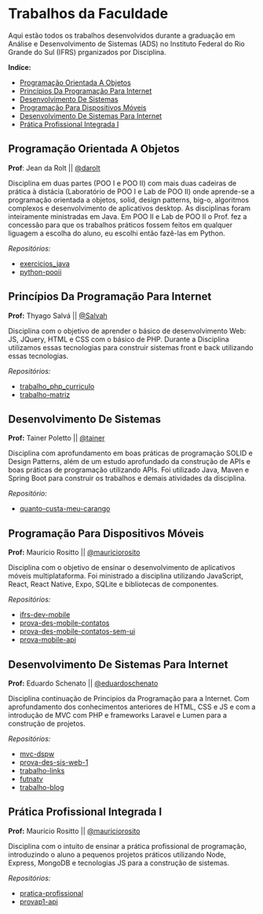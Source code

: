 # Trabalhos da Faculdade

Aqui estão todos os trabalhos desenvolvidos durante a graduação em Análise e Desenvolvimento de Sistemas (ADS) no Instituto Federal do Rio Grande do Sul (IFRS) prganizados por Disciplina.

**Indíce:**
* [Programação Orientada A Objetos](https://github.com/Camilotk/trabalhos-da-faculdade/blob/main/README.md#programa%C3%A7%C3%A3o-orientada-a-objetos)
* [Princípios Da Programação Para Internet](https://github.com/Camilotk/trabalhos-da-faculdade/blob/main/README.md#princ%C3%ADpios-da-programa%C3%A7%C3%A3o-para-internet)
* [Desenvolvimento De Sistemas](https://github.com/Camilotk/trabalhos-da-faculdade/blob/main/README.md#desenvolvimento-de-sistemas)
* [Programação Para Dispositivos Móveis](https://github.com/Camilotk/trabalhos-da-faculdade/blob/main/README.md#programa%C3%A7%C3%A3o-para-dispositivos-m%C3%B3veis)
* [Desenvolvimento De Sistemas Para Internet](https://github.com/Camilotk/trabalhos-da-faculdade/blob/main/README.md#desenvolvimento-de-sistemas-para-internet)
* [Prática Profissional Integrada I]()

## Programação Orientada A Objetos
**Prof**: Jean da Rolt || [@darolt](https://github.com/darolt)

Disciplina em duas partes (POO I e POO II) com mais duas cadeiras de prática à distácia (Laboratório de POO I e Lab de POO II) onde aprende-se a programação orientada a objetos, solid, design patterns, big-o, algoritmos complexos e desenvolvimento de aplicativos desktop. As disciplinas foram inteiramente ministradas em Java. Em POO II e Lab de POO II o Prof. fez a concessão para que os trabalhos práticos fossem feitos em qualquer liguagem a escolha do aluno, eu escolhi então fazê-las em Python. 

*Repositórios:*
- [exercicios_java](https://github.com/Camilotk/exercicios_java)
- [python-pooii](https://github.com/Camilotk/python-pooii)

## Princípios Da Programação Para Internet
**Prof:** Thyago Salvá || [@Salvah](https://github.com/Salvah)

Disciplina com o objetivo de aprender o básico de desenvolvimento Web: JS, JQuery, HTML e CSS com o básico de PHP. Durante a Disciplina utilizamos essas tecnologias para construir sistemas front e back utilizando essas tecnologias.

*Repositórios:*
- [trabalho_php_curriculo](https://github.com/Camilotk/trabalho_php_curriculo)
- [trabalho-matriz](https://github.com/Camilotk/trabalho-matriz)

## Desenvolvimento De Sistemas
**Prof:** Tainer Poletto || [@tainer](https://github.com/tainer)

Disciplina com aprofundamento em boas práticas de programação SOLID e Design Patterns, além de um estudo aprofundado da construção de APIs e boas práticas de programação utilizando APIs. Foi utilizado Java, Maven e Spring Boot para construir os trabalhos e demais atividades da disciplina. 

*Repositório:*
- [quanto-custa-meu-carango](https://github.com/Camilotk/quanto-custa-meu-carango)

## Programação Para Dispositivos Móveis
**Prof:** Maurício Rositto || [@mauriciorosito](https://github.com/mauriciorosito)

Disciplina com o objetivo de ensinar o desenvolvimento de aplicativos móveis multiplataforma. Foi ministrado a disciplina utilizando JavaScript, React, React Native, Expo, SQLite e bibliotecas de componentes. 

*Repositórios:*
- [ifrs-dev-mobile](https://github.com/Camilotk/ifrs-dev-mobile)
- [prova-des-mobile-contatos](https://github.com/Camilotk/prova-des-mobile-contatos)
- [prova-des-mobile-contatos-sem-ui](https://github.com/Camilotk/prova-des-mobile-contatos-material-ui)
- [prova-mobile-api](https://github.com/Camilotk/prova-mobile-api)

## Desenvolvimento De Sistemas Para Internet
**Prof:** Eduardo Schenato || [@eduardoschenato](https://github.com/eduardoschenato)

Disciplina continuação de Principios da Programação para a Internet. Com aprofundamento dos conhecimentos anteriores de HTML, CSS e JS e com a introdução de MVC com PHP e frameworks Laravel e Lumen para a construção de projetos.

*Repositórios:*
- [mvc-dspw](https://github.com/Camilotk/mvc-dspw)
- [prova-des-sis-web-1](https://github.com/Camilotk/prova-des-sis-web-1)
- [trabalho-links](https://github.com/Camilotk/trabalho-links)
- [futnatv](https://github.com/Camilotk/futnatv)
- [trabalho-blog](https://github.com/Camilotk/trabalho-blog)

## Prática Profissional Integrada I
**Prof:** Maurício Rositto || [@mauriciorosito](https://github.com/mauriciorosito)

Disciplina com o intuito de ensinar a prática profissional de programação, introduzindo o aluno a pequenos projetos práticos utilizando Node, Express, MongoDB e tecnologias JS para a construção de sistemas.


*Repositórios:*
- [pratica-profissional](https://github.com/Camilotk/pratica-profissional)
- [provap1-api](https://github.com/Camilotk/provap1-api)
